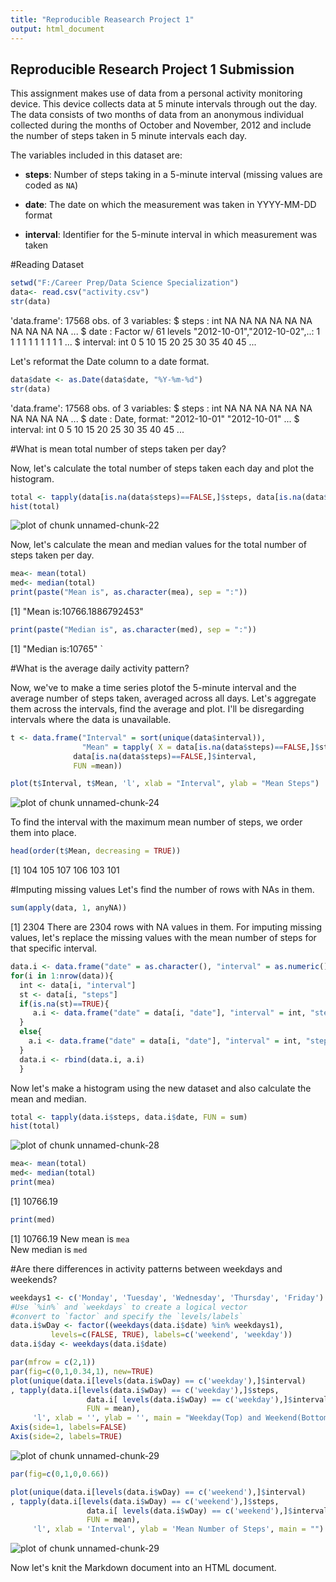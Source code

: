 ```yaml
---
title: "Reproducible Reasearch Project 1"
output: html_document
---
```




## Reproducible Research Project 1 Submission
This assignment makes use of data from a personal activity monitoring device. This device collects data at 5 minute intervals through out the day. The data consists of two months of data from an anonymous individual collected during the months of October and November, 2012 and include the number of steps taken in 5 minute intervals each day.

The variables included in this dataset are:

* **steps**: Number of steps taking in a 5-minute interval (missing
    values are coded as `NA`)

* **date**: The date on which the measurement was taken in YYYY-MM-DD
    format

* **interval**: Identifier for the 5-minute interval in which
    measurement was taken
      

#Reading Dataset

```r
setwd("F:/Career Prep/Data Science Specialization")
data<- read.csv("activity.csv") 
str(data)
```

'data.frame':	17568 obs. of  3 variables:
 $ steps   : int  NA NA NA NA NA NA NA NA NA NA ...
 $ date    : Factor w/ 61 levels "2012-10-01","2012-10-02",..: 1 1 1 1 1 1 1 1 1 1 ...
 $ interval: int  0 5 10 15 20 25 30 35 40 45 ...


Let's reformat the Date column to a date format.

```r
data$date <- as.Date(data$date, "%Y-%m-%d")
str(data)
```

'data.frame':	17568 obs. of  3 variables:
 $ steps   : int  NA NA NA NA NA NA NA NA NA NA ...
 $ date    : Date, format: "2012-10-01" "2012-10-01" ...
 $ interval: int  0 5 10 15 20 25 30 35 40 45 ...

#What is mean total number of steps taken per day?

Now, let's calculate the total number of steps taken each day and plot the histogram.

```r
total <- tapply(data[is.na(data$steps)==FALSE,]$steps, data[is.na(data$steps)==FALSE,]$date, FUN = sum)
hist(total)
```

![plot of chunk unnamed-chunk-22](/figuresunnamed-chunk-22-1.png)

Now, let's calculate the mean and median values for the total number of steps taken per day.

```r
mea<- mean(total)
med<- median(total)
print(paste("Mean is", as.character(mea), sep = ":"))
```

[1] "Mean is:10766.1886792453"

```r
print(paste("Median is", as.character(med), sep = ":"))
```

[1] "Median is:10765"
` 

#What is the average daily activity pattern?

Now, we've to make a time series plotof the 5-minute interval and the average number of steps taken, averaged across all days. Let's aggregate them across the intervals, find the average and plot. I'll be disregarding intervals where the data is unavailable.



```r
t <- data.frame("Interval" = sort(unique(data$interval)),
                "Mean" = tapply( X = data[is.na(data$steps)==FALSE,]$steps,
              data[is.na(data$steps)==FALSE,]$interval,
              FUN =mean))

plot(t$Interval, t$Mean, 'l', xlab = "Interval", ylab = "Mean Steps")
```

![plot of chunk unnamed-chunk-24](/figuresunnamed-chunk-24-1.png)

To find the interval with the maximum mean number of steps, we order them into place.

```r
head(order(t$Mean, decreasing = TRUE))
```

[1] 104 105 107 106 103 101


#Imputing missing values
Let's find the number of rows with NAs in them.


```r
sum(apply(data, 1, anyNA))
```

[1] 2304
There are 2304 rows with NA values in them.
For imputing missing values, let's replace the missing values with the mean number of steps for that specific interval.


```r
data.i <- data.frame("date" = as.character(), "interval" = as.numeric(), "steps" = as.numeric())
for(i in 1:nrow(data)){
  int <- data[i, "interval"]
  st <- data[i, "steps"]
  if(is.na(st)==TRUE){
     a.i <- data.frame("date" = data[i, "date"], "interval" = int, "steps" = t[t$Interval==int,]$Mean) 
  }
  else{
    a.i <- data.frame("date" = data[i, "date"], "interval" = int, "steps" = st) 
  }
  data.i <- rbind(data.i, a.i)
  }
```


Now let's make a histogram using the new dataset and also calculate the mean and median.


```r
total <- tapply(data.i$steps, data.i$date, FUN = sum)
hist(total)
```

![plot of chunk unnamed-chunk-28](/figuresunnamed-chunk-28-1.png)

```r
mea<- mean(total)
med<- median(total)
print(mea)
```

[1] 10766.19

```r
print(med)
```

[1] 10766.19
New mean is `mea`  
New median is `med`


#Are there differences in activity patterns between weekdays and weekends?

```r
weekdays1 <- c('Monday', 'Tuesday', 'Wednesday', 'Thursday', 'Friday')
#Use `%in%` and `weekdays` to create a logical vector
#convert to `factor` and specify the `levels/labels`
data.i$wDay <- factor((weekdays(data.i$date) %in% weekdays1), 
         levels=c(FALSE, TRUE), labels=c('weekend', 'weekday'))
data.i$day <- weekdays(data.i$date)

par(mfrow = c(2,1))
par(fig=c(0,1,0.34,1), new=TRUE)
plot(unique(data.i[levels(data.i$wDay) == c('weekday'),]$interval)
, tapply(data.i[levels(data.i$wDay) == c('weekday'),]$steps,
                 data.i[ levels(data.i$wDay) == c('weekday'),]$interval,
                 FUN = mean),
     'l', xlab = '', ylab = '', main = "Weekday(Top) and Weekend(Bottom) Mean Steps Per Interval", axes = FALSE)
Axis(side=1, labels=FALSE)
Axis(side=2, labels=TRUE)
```

![plot of chunk unnamed-chunk-29](/figuresunnamed-chunk-29-1.png)

```r
par(fig=c(0,1,0,0.66))

plot(unique(data.i[levels(data.i$wDay) == c('weekend'),]$interval)
, tapply(data.i[levels(data.i$wDay) == c('weekend'),]$steps,
                 data.i[ levels(data.i$wDay) == c('weekend'),]$interval,
                 FUN = mean),
     'l', xlab = 'Interval', ylab = 'Mean Number of Steps', main = "")
```

![plot of chunk unnamed-chunk-29](/figuresunnamed-chunk-29-2.png)




Now let's knit the Markdown document into an HTML document.

